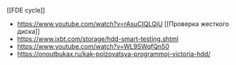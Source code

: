 [[FDE cycle]]
- https://www.youtube.com/watch?v=rAsuCIQLQjU
[[Проверка жесткого диска]] 
- https://www.ixbt.com/storage/hdd-smart-testing.shtml
- https://www.youtube.com/watch?v=WL9SWqfQn50
- https://onoutbukax.ru/kak-polzovatsya-programmoj-victoria-hdd/


